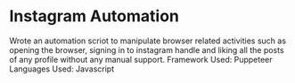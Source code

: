 # Instagram Automation
Wrote an automation scriot to manipulate browser related activities such as opening the browser, signing in to instagram handle and liking all the posts of any profile without any manual support. 
Framework Used: Puppeteer
Languages Used: Javascript
